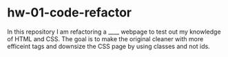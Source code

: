 # hw-01-code-refactor



In this repository I am refactoring a ____ webpage to test out my knowledge of HTML and CSS. 
The goal is to make the original cleaner with more efficeint tags and downsize the CSS page by using classes and not ids. 


